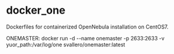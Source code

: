 # docker_one
Dockerfiles for containerized OpenNebula installation on CentOS7. 

ONEMASTER:
docker run -d --name onemaster -p 2633:2633 -v yuor_path:/var/log/one svallero/onemaster:latest
